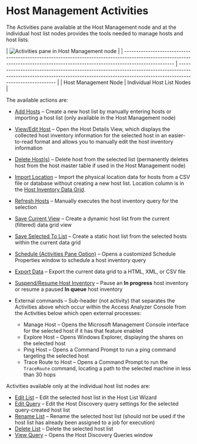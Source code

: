# Host Management Activities

The Activities pane available at the Host Management node and at the individual host list nodes
provides the tools needed to manage hosts and host lists.

| ![Activities pane in Host Management node](/img/product_docs/accessanalyzer/12.0/admin/hostmanagement/actions/activitiesindividualhost.webp) |
| --------------------------------------------------------------------------------------------------------------------------------------------------------------------------------- | -------------------------------------------------------------------------------------------------------------------------------------------------------------------------------------- |
| Host Management Node                                                                                                                                                              | Individual Host List Nodes                                                                                                                                                             |

The available actions are:

- [Add Hosts](/docs/accessanalyzer/12.0/admin/hostmanagement/actions/add.md) – Create a new host list by manually entering hosts or importing a host list
  (only available in the Host Management node)
- [View/Edit Host](/docs/accessanalyzer/12.0/admin/hostmanagement/actions/viewhost.md) – Open the Host Details View, which displays the collected host
  inventory information for the selected host in an easier-to-read format and allows you to manually
  edit the host inventory information
- [Delete Host(s)](/docs/accessanalyzer/12.0/admin/hostmanagement/actions/deletehost.md) – Delete host from the selected list (permanently deletes host
  from the host master table if used in the Host Management node)
- [Import Location](/docs/accessanalyzer/12.0/admin/hostmanagement/actions/importlocation.md) – Import the physical location data for hosts from a CSV file
  or database without creating a new host list. Location column is in the
  [Host Inventory Data Grid](/docs/accessanalyzer/12.0/admin/hostmanagement/datagrid.md).
- [Refresh Hosts](/docs/accessanalyzer/12.0/admin/hostmanagement/actions/refresh.md) – Manually executes the host inventory query for the selection
- [Save Current View](/docs/accessanalyzer/12.0/admin/hostmanagement/actions/saveview.md) – Create a dynamic host list from the current (filtered) data
  grid view
- [Save Selected To List](/docs/accessanalyzer/12.0/admin/hostmanagement/actions/savetolist.md) – Create a static host list from the selected hosts within
  the current data grid
- [Schedule (Activities Pane Option)](/docs/accessanalyzer/12.0/admin/hostmanagement/actions/schedule.md) – Opens a customized Schedule Properties window
  to schedule a host inventory query
- [Export Data](/docs/accessanalyzer/12.0/admin/hostmanagement/actions/export.md) – Export the current data grid to a HTML, XML, or CSV file
- [Suspend/Resume Host Inventory](/docs/accessanalyzer/12.0/admin/hostmanagement/actions/suspend.md) – Pause an **In progress** host inventory or resume a
  paused **In queue** host inventory
- External commands – Sub-header (not activity) that separates the Activities above which occur
  within the Access Analyzer Console from the Activities below which open external processes:

    - Manage Host – Opens the Microsoft Management Console interface for the selected host if it has
      that feature enabled
    - Explore Host – Opens Windows Explorer, displaying the shares on the selected host
    - Ping Host – Opens a Command Prompt to run a ping command targeting the selected host
    - Trace Route to Host – Opens a Command Prompt to run the `TraceRoute` command, locating a path
      to the selected machine in less than 30 hops

Activities available only at the individual host list nodes are:

- [Edit List](/docs/accessanalyzer/12.0/admin/hostmanagement/actions/editlist.md) – Edit the selected host list in the Host List Wizard
- [Edit Query](/docs/accessanalyzer/12.0/admin/hostmanagement/actions/editquery.md) – Edit the Host Discovery query settings for the selected query-created
  host list
- [Rename List](/docs/accessanalyzer/12.0/admin/hostmanagement/actions/rename.md) – Rename the selected host list (should not be used if the host list has
  already been assigned to a job for execution)
- [Delete List](/docs/accessanalyzer/12.0/admin/hostmanagement/actions/deletelist.md) – Delete the selected host list
- [View Query](/docs/accessanalyzer/12.0/admin/hostmanagement/actions/viewquery.md) – Opens the Host Discovery Queries window
